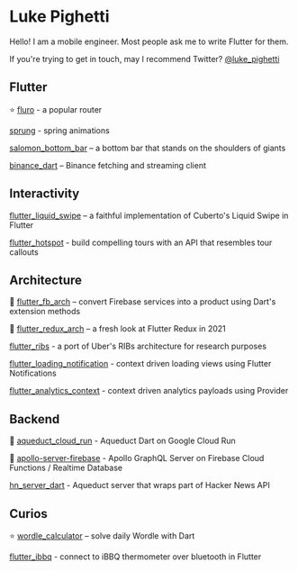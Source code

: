 # Luke Pighetti

Hello! I am a mobile engineer. Most people ask me to write Flutter for them.

If you're trying to get in touch, may I recommend Twitter? [@luke_pighetti](https://twitter.com/luke_pighetti)

## Flutter

⭐️ [fluro](https://github.com/lukepighetti/fluro) - a popular router

[sprung](https://github.com/lukepighetti/sprung) - spring animations

[salomon_bottom_bar](https://github.com/lukepighetti/salomon_bottom_bar) – a bottom bar that stands on the shoulders of giants

[binance_dart](https://github.com/lukepighetti/binance_dart) – Binance fetching and streaming client

## Interactivity

[flutter_liquid_swipe](https://github.com/lukepighetti/flutter_liquid_swipe) – a faithful implementation of Cuberto's Liquid Swipe in Flutter

[flutter_hotspot](https://github.com/lukepighetti/flutter_hotspot) - build compelling tours with an API that resembles tour callouts

## Architecture

🎥 [flutter_fb_arch](https://github.com/lukepighetti/flutter_fb_arch) – convert Firebase services into a product using Dart's extension methods

🎥 [flutter_redux_arch](https://github.com/lukepighetti/flutter_redux_arch) – a fresh look at Flutter Redux in 2021

[flutter_ribs](https://github.com/lukepighetti/flutter_ribs) - a port of Uber's RIBs architecture for research purposes

[flutter_loading_notification](https://github.com/lukepighetti/flutter_loading_notification) - context driven loading views using Flutter Notifications

[flutter_analytics_context](https://github.com/lukepighetti/flutter_analytics_context) - context driven analytics payloads using Provider

## Backend

📖 [aqueduct_cloud_run](https://github.com/lukepighetti/aqueduct_cloud_run) - Aqueduct Dart on Google Cloud Run

📖 [apollo-server-firebase](https://github.com/lukepighetti/apollo-server-firebase) - Apollo GraphQL Server on Firebase Cloud Functions / Realtime Database

[hn_server_dart](https://github.com/lukepighetti/hn_server_dart) - Aqueduct server that wraps part of Hacker News API

## Curios

⭐️ [wordle_calculator](https://github.com/lukepighetti/wordle_calculator) – solve daily Wordle with Dart

[flutter_ibbq](https://github.com/lukepighetti/flutter_ibbq) - connect to iBBQ thermometer over bluetooth in Flutter
